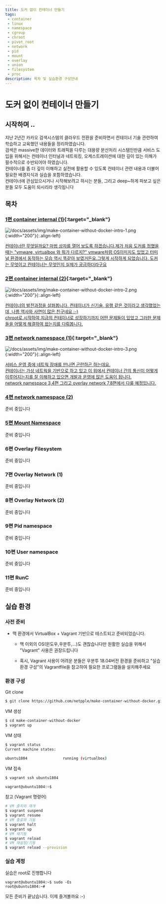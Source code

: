 ```yaml
---
title: 도커 없이 컨테이너 만들기  
tags: 
 - container
 - linux
 - namespace
 - cgroup
 - chroot
 - pivot_root
 - network
 - pid
 - mount
 - overlay
 - union
 - filesystem
 - proc  
description: 목차 및 실습환경 구성안내
---
```


# 도커 없이 컨테이너 만들기


## 시작하며 ..

지난 2년간 카카오 검색시스템의 클라우드 전환을 준비하면서 컨테이너 기술 관련하여 학습하고 교육했던 내용들을 정리하였습니다.  
검색은 massive한 데이터와 트래픽을 다루는 대용량 분산처리 시스템인만큼 서비스 도입을 위해서는 컨테이너 인터널과 네트워킹,
오케스트레이션에 대한 깊이 있는 이해가 필수적으로 수반되어야 하였습니다.    
컨테이너를 좀 더 깊이 이해하고 실전에 활용할 수 있도록 컨테이너 관련 내용과 더불어 필요한 배경지식과 실습을 포함하였습니다.  
컨테이너에 관심있으시거나 시작해보려고 하시는 분들, 그리고 deep~하게 파보고 싶은 분들 모두 도움이 되시리라 생각됩니다

## 목차

### [1편 container internal (1)](https://docs.google.com/presentation/d/1Z9RcxEy0I5Xq6yd6JHQ8hBTgsfjcwHJ2NoHkl_KL3TY/edit#){:target="_blank"}

![/docs/assets/img/make-container-without-docker-intro-1.png](/docs/assets/img/make-container-without-docker-intro-1.png){:width="200"}{:.align-left}

[컨테이너란 무엇일까요? 마법 상자를 열어 보도록 하겠습니다.제가 처음 도커를 접했을 때는 "vmware, virtualbox 와 뭐가 다르지?" 
vmware처럼 OS이미지도 있었고 터미널 환경에서 동작하는 모습 역시 똑같아 보였거든요.그렇게 시작하게 되었습니다. 
도커는 무엇이고 컨테이너는 무엇인지 실체가 궁금하더라구요](container-internal-1)


### [2편 container internal (2)](https://docs.google.com/presentation/d/1ROUHDBp1l7oP6wcCO-kfj9tQHHjDQg5gFm1FXr5IB1I/edit#){:target="_blank"}

![/docs/assets/img/make-container-without-docker-intro-2.png](/docs/assets/img/make-container-without-docker-intro-2.png){:width="200"}{:.align-left}

[컨테이너의 발전과정을 살펴봅니다. 컨테이너가 신기술, 유행 같은 것이라고 생각했었는데, 나름 역사와 사연이 많은 친구네요 :-)  
chroot로 시작하여 지금의 컨테이너로 성장하기까지 어떤 문제들이 있었고 그러한 문제들을 어떻게 해결하여 왔는지를 다뤄봅니다.](container-internal-2)


### [3편 network namespace (1)](https://docs.google.com/presentation/d/1NhzhNDiWTCIKCViWPW8Wvza8GrT56xugymX5TV-WLbc/edit#){:target="_blank"}

![/docs/assets/img/make-container-without-docker-intro-3.png](/docs/assets/img/make-container-without-docker-intro-3.png){:width="200"}{:.align-left}

[서비스 운영 중에 네트웍 장애를 만나면 곤란하곤 하는데요.     
컨테이너는 가상 네트웍을 기반으로 하고 있고 이 위에서 컨테이너 간의 통신이 어떻게 이루어지는지를 잘 이해하고 있으면 개발과 운영에 많은 도움이 됩니다.  
network namespace 3,4편 그리고 overlay network 7,8편에서 다룰 예정입니다.](network-namespace-1)


### [4편 network namespace (2)](/2019/hello-world)

준비 중입니다 

### [5편 Mount Namespace](/docs/example-page)

준비 중입니다

### 6편 Overlay Filesystem

준비 중입니다

### 7편 Overlay Network (1)

준비 중입니다

### 8편 Overlay Network (2)

준비 중입니다

### 9편 Pid namespace

준비 중입니다

### 10편 User namespace

준비 중입니다

### 11편 RunC

준비 중입니다

## 실습 환경

### 사전 준비 

- 맥 환경에서 VirtualBox + Vagrant 기반으로 테스트되고 준비되었습니다.
  - 맥 이외의 OS(윈도우,우분투,...)도 괜찮습니다만 원활한 실습을 위해서 "Vagrant" 사용은 권장드립니다
    
  - 혹시, Vagrant 사용이 어려운 분들은 우분투 18.04버전 환경을 준비하고 "실습환경 구성"의 Vagrantfile을 참고하여 필요한 프로그램들을 설치해주세요
  

### 환경 구성

Git clone
```bash
$ git clone https://github.com/netpple/make-container-without-docker.git
```

VM 생성
```bash
$ cd make-container-without-docker
$ vagrant up
```

VM 상태
```bash
$ vagrant status
Current machine states:

ubuntu1804                running (virtualbox)
```

VM 접속
```bash
$ vagrant ssh ubuntu1804

vagrant@ubuntu1804:~$
```

참고 (Vagrant 명령어)
```bash
# VM 중지와 재개
$ vagrant suspend
$ vagrant resume
# VM 종료와 기동
$ vagrant halt
$ vagrant up
# VM 재기동
$ vagrant reload
# VM 재설정/기동
$ vagrant reload --provision
```

### 실습 계정
실습은 root로 진행합니다
```shell
vagrant@ubuntu1804:~$ sudo -Es
root@ubuntu1804:~#
```

모든 준비가 끝났습니다. 이제 즐겨볼까요 :-)